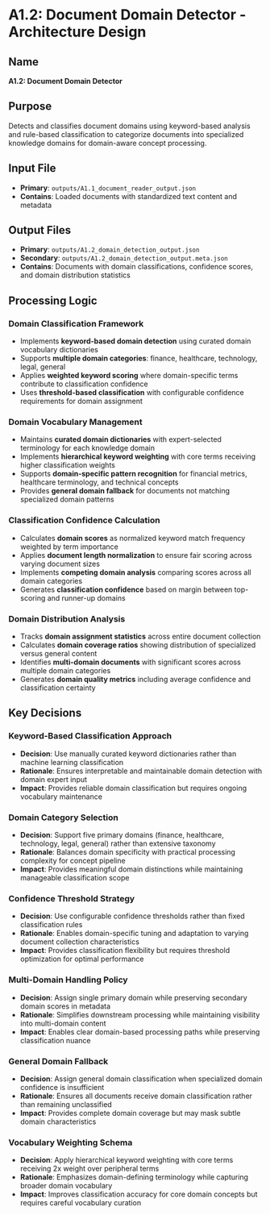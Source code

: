 # A1.2: Document Domain Detector - Architecture Design

## Name
**A1.2: Document Domain Detector**

## Purpose
Detects and classifies document domains using keyword-based analysis and rule-based classification to categorize documents into specialized knowledge domains for domain-aware concept processing.

## Input File
- **Primary**: `outputs/A1.1_document_reader_output.json`
- **Contains**: Loaded documents with standardized text content and metadata

## Output Files
- **Primary**: `outputs/A1.2_domain_detection_output.json`
- **Secondary**: `outputs/A1.2_domain_detection_output.meta.json`
- **Contains**: Documents with domain classifications, confidence scores, and domain distribution statistics

## Processing Logic

### Domain Classification Framework
- Implements **keyword-based domain detection** using curated domain vocabulary dictionaries
- Supports **multiple domain categories**: finance, healthcare, technology, legal, general
- Applies **weighted keyword scoring** where domain-specific terms contribute to classification confidence
- Uses **threshold-based classification** with configurable confidence requirements for domain assignment

### Domain Vocabulary Management
- Maintains **curated domain dictionaries** with expert-selected terminology for each knowledge domain
- Implements **hierarchical keyword weighting** with core terms receiving higher classification weights
- Supports **domain-specific pattern recognition** for financial metrics, healthcare terminology, and technical concepts
- Provides **general domain fallback** for documents not matching specialized domain patterns

### Classification Confidence Calculation
- Calculates **domain scores** as normalized keyword match frequency weighted by term importance
- Applies **document length normalization** to ensure fair scoring across varying document sizes
- Implements **competing domain analysis** comparing scores across all domain categories
- Generates **classification confidence** based on margin between top-scoring and runner-up domains

### Domain Distribution Analysis
- Tracks **domain assignment statistics** across entire document collection
- Calculates **domain coverage ratios** showing distribution of specialized versus general content
- Identifies **multi-domain documents** with significant scores across multiple domain categories
- Generates **domain quality metrics** including average confidence and classification certainty

## Key Decisions

### Keyword-Based Classification Approach
- **Decision**: Use manually curated keyword dictionaries rather than machine learning classification
- **Rationale**: Ensures interpretable and maintainable domain detection with domain expert input
- **Impact**: Provides reliable domain classification but requires ongoing vocabulary maintenance

### Domain Category Selection
- **Decision**: Support five primary domains (finance, healthcare, technology, legal, general) rather than extensive taxonomy
- **Rationale**: Balances domain specificity with practical processing complexity for concept pipeline
- **Impact**: Provides meaningful domain distinctions while maintaining manageable classification scope

### Confidence Threshold Strategy
- **Decision**: Use configurable confidence thresholds rather than fixed classification rules
- **Rationale**: Enables domain-specific tuning and adaptation to varying document collection characteristics
- **Impact**: Provides classification flexibility but requires threshold optimization for optimal performance

### Multi-Domain Handling Policy
- **Decision**: Assign single primary domain while preserving secondary domain scores in metadata
- **Rationale**: Simplifies downstream processing while maintaining visibility into multi-domain content
- **Impact**: Enables clear domain-based processing paths while preserving classification nuance

### General Domain Fallback
- **Decision**: Assign general domain classification when specialized domain confidence is insufficient
- **Rationale**: Ensures all documents receive domain classification rather than remaining unclassified
- **Impact**: Provides complete domain coverage but may mask subtle domain characteristics

### Vocabulary Weighting Schema
- **Decision**: Apply hierarchical keyword weighting with core terms receiving 2x weight over peripheral terms
- **Rationale**: Emphasizes domain-defining terminology while capturing broader domain vocabulary
- **Impact**: Improves classification accuracy for core domain concepts but requires careful vocabulary curation